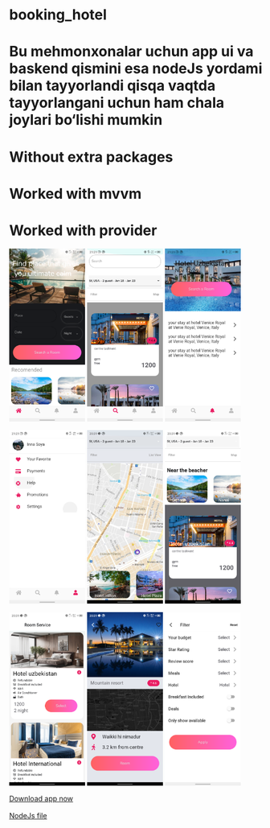 # booking_hotel

<h1>Bu mehmonxonalar uchun app ui va baskend qismini esa nodeJs yordami bilan tayyorlandi qisqa vaqtda tayyorlangani uchun ham chala joylari bo‘lishi mumkin</h1>

<h1>Without extra packages</h1>
<h1>Worked with mvvm</h1>
<h1>Worked with provider</h1>


<p> 
  <img src="./screenshots/home1.png" width=30% />
  <img src="./screenshots/search1.png" width=30% />
  <img src="./screenshots/notifications.png" width=30% />
</p>
<p> 
  
  <img src="./screenshots/profile1.png" width=30% />
  <img src="./screenshots/map.png" width=30% />
  <img src="./screenshots/list.png" width=30% />
</p>
<p> 
  <img src="./screenshots/room.png" width=30% />
  <img src="./screenshots/rooms.png" width=30% /> 
  <img src="./screenshots/filter.png" width=30% />
</p>
  <a href="./release/app-release.apk?raw=true">Download app now</a>
  <br></br>
  <a href="https://github.com/ibrokhim-kobilov/booking_hotel_backend">NodeJs file</a>



